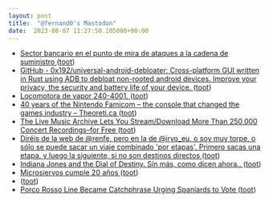 ```yaml
---
layout: post
title:  "@fernand0's Mastodon"
date:  2023-08-07 11:27:50.105000+00:00
---
```

*  [Sector bancario en el punto de mira de ataques a la cadena de suministro ](https://unaaldia.hispasec.com/2023/07/sector-bancario-en-el-punto-de-mira-de-ataques-a-la-cadena-de-suministro.htm) ([toot](https://mastodon.social/@fernand0/110848093067899950))
*  [GitHub - 0x192/universal-android-debloater: Cross-platform GUI written in Rust using ADB to debloat non-rooted android devices. Improve your privacy, the security and battery life of your device. ](https://github.com/0x192/universal-android-debloate) ([toot](https://mastodon.social/@fernand0/110847883209454063))
*  [Locomotora de vapor 240-4001. ](https://www.flickr.com/photos/fernand0/53094150262) ([toot](https://mastodon.social/@fernand0/110847844246603234))
*  [40 years of the Nintendo Famicom – the console that changed the games industry – Theoreti.ca ](https://theoreti.ca/?p=830) ([toot](https://mastodon.social/@fernand0/110847662826191751))
*  [The Live Music Archive Lets You Stream/Download More Than 250,000 Concert Recordings–for Free ](https://www.openculture.com/2023/08/the-live-music-archive-lets-you-stream-download-more-than-250000-concert-recordings-for-free.htm) ([toot](https://mastodon.social/@fernand0/110847429388242005))
*  [Diréis de la web de @renfe, pero en la de @iryo_eu, o soy muy torpe, o sólo se puede sacar un viaje combinado &#39;por etapas&#39;. Primero sacas una etapa, y luego la siguiente, si no son destinos directos ](https://mastodon.social/@fernand0/110847426149168407) ([toot](https://mastodon.social/@fernand0/110847426149168407))
*  [Indiana Jones and the Dial of Destiny. Sin más, como dicen ahora.. ](https://mastodon.social/@fernand0/110847295814393737) ([toot](https://mastodon.social/@fernand0/110847295814393737))
*  [Microsiervos cumple 20 años ](https://www.microsiervos.com/archivo/general/microsiervos-cumple-20-anos.htm) ([toot](https://mastodon.social/@fernand0/110847174715388834))
*  [ ](https://mastodon.social/@tuneintodetuned) ([toot](https://mastodon.social/@fernand0/110844765099788985))
*  [Porco Rosso Line Became Catchphrase Urging Spaniards to Vote ](https://www.animenewsnetwork.com/interest/2023-07-24/porco-rosso-line-became-catchphrase-urging-spaniards-to-vote/.20063) ([toot](https://mastodon.social/@fernand0/110843880936250482))
